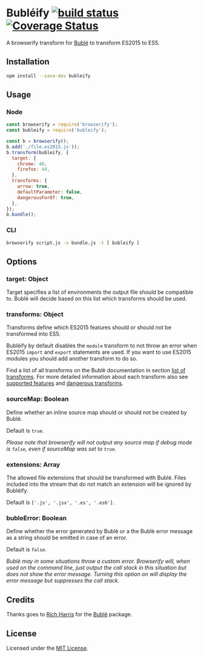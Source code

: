 # Bubléify [![build status][1]][2] [![Coverage Status][3]][4]

A browserify transform for [Bublé](https://www.npmjs.com/package/buble) to transform ES2015 to ES5.

## Installation

``` bash
npm install --save-dev bubleify
```

## Usage

### Node

``` javascript
const browserify = require('browserify');
const bubleify = require('bubleify');

const b = browserify();
b.add('./file.es2015.js'));
b.transform(bubleify, {
  target: {
    chrome: 48,
    firefox: 44,
  },
  transforms: {
    arrow: true,
    defaultParameter: false,
    dangerousForOf: true,
  },
});
b.bundle();
```

### CLI

``` bash
browserify script.js -o bundle.js -t [ bubleify ]
```

## Options

### target: Object

Target specifies a list of environments the output file should be compatible to. Bublè will decide based on this list which transforms should be used.

### transforms: Object

Transforms define which ES2015 features should or should not be transformed into ES5.

Bublèify by default disables the `module` transform to not throw an error when ES2015 `import` and `export` statements are used. If you want to use ES2015 modules you should add another transform to do so.

Find a list of all transforms on the Bublè documentation in section [list of transforms](http://buble.surge.sh/guide/#list-of-transforms). For more detailed information about each transform also see [supported features](http://buble.surge.sh/guide/#supported-features) and [dangerous transforms](http://buble.surge.sh/guide/#dangerous-transforms).

### sourceMap: Boolean

Define whether an inline source map should or should not be created by Bublé. 

Default is `true`.

_Please note that browserify will not output any source map if debug mode is `false`, even if sourceMap was set to `true`._

### extensions: Array

The allowed file extensions that should be transformed with Bublé. Files included into the stream that do not match an extension will be ignored by Bubléify.

Default is `['.js', '.jsx', '.es', '.es6']`.

### bubleError: Boolean

Define whether the error generated by Bublè or a the Bublè error message as a string should be emitted in case of an error.

Default is `false`.

_Bublè may in some situations throw a custom error. Browserify will, when used on the command line, just output the call stack in this situation but does not show the error message. Turning this option on will display the error message but suppresses the call stack._

## Credits

Thanks goes to [Rich Harris](https://twitter.com/rich_harris) for the [Bublè](https://www.npmjs.com/package/buble) package.

## License

Licensed under the [MIT License](https://opensource.org/licenses/mit-license.php).

[1]: https://travis-ci.org/garthenweb/bubleify.svg
[2]: https://travis-ci.org/garthenweb/bubleify
[3]: https://coveralls.io/repos/github/garthenweb/bubleify/badge.svg?branch=master
[4]: https://coveralls.io/github/garthenweb/bubleify?branch=master
